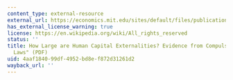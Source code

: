 ```yaml
---
content_type: external-resource
external_url: https://economics.mit.edu/sites/default/files/publications/how-large-human-capital-externalities.pdf
has_external_license_warning: true
license: https://en.wikipedia.org/wiki/All_rights_reserved
status: ''
title: How Large are Human Capital Externalities? Evidence from Compulsory Schooling
  Laws" (PDF)
uid: 4aaf1840-99df-4952-bd8e-f872d31261d2
wayback_url: ''
---
```

